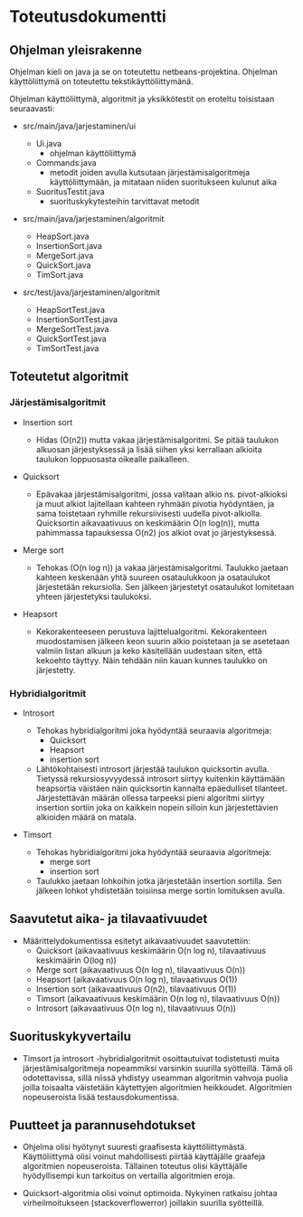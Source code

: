 # Toteutusdokumentti


## Ohjelman yleisrakenne

Ohjelman kieli on java ja se on toteutettu netbeans-projektina. Ohjelman käyttöliittymä on toteutettu tekstikäyttöliittymänä.

Ohjelman käyttöliittymä, algoritmit ja yksikkötestit on eroteltu toisistaan seuraavasti:

- src/main/java/jarjestaminen/ui

	- Ui.java
		- ohjelman käyttöliittymä
	- Commands.java
		- metodit joiden avulla kutsutaan järjestämisalgoritmeja käyttöliittymään, ja mitataan niiden suoritukseen kulunut aika
	- SuoritusTestit.java
		- suorituskykytesteihin tarvittavat metodit

- src/main/java/jarjestaminen/algoritmit
	
	- HeapSort.java
	- InsertionSort.java
	- MergeSort.java
	- QuickSort.java
	- TimSort.java
	
- src/test/java/jarjestaminen/algoritmit 

	- HeapSortTest.java
	- InsertionSortTest.java
	- MergeSortTest.java
	- QuickSortTest.java
	- TimSortTest.java	


## Toteutetut algoritmit

### Järjestämisalgoritmit

- Insertion sort
	- Hidas (O(n2)) mutta vakaa järjestämisalgoritmi. Se pitää taulukon alkuosan järjestyksessä ja lisää siihen yksi kerrallaan alkioita taulukon loppuosasta oikealle paikalleen.

- Quicksort
	- Epävakaa järjestämisalgoritmi, jossa valitaan alkio ns. pivot-alkioksi ja muut alkiot lajitellaan kahteen ryhmään pivotia hyödyntäen, ja sama toistetaan ryhmille rekursiivisesti uudella pivot-alkiolla. Quicksortin aikavaativuus on keskimäärin O(n log(n)), mutta pahimmassa tapauksessa O(n2) jos alkiot ovat jo järjestyksessä.	
	
- Merge sort
	- Tehokas (O(n log n)) ja vakaa järjestämisalgoritmi. Taulukko jaetaan kahteen keskenään yhtä suureen osataulukkoon ja osataulukot järjestetään rekursiolla. Sen jälkeen järjestetyt osataulukot lomitetaan yhteen järjestetyksi taulukoksi.
	
- Heapsort
	- Kekorakenteeseen perustuva lajittelualgoritmi. Kekorakenteen muodostamisen jälkeen keon suurin alkio poistetaan ja se asetetaan valmiin listan alkuun ja keko käsitellään uudestaan siten, että kekoehto täyttyy. Näin tehdään niin kauan kunnes taulukko on järjestetty.
	



### Hybridialgoritmit

- Introsort
  - Tehokas hybridialgoritmi joka hyödyntää seuraavia algoritmeja:
    - Quicksort
    - Heapsort
    - insertion sort
  - Lähtökohtaisesti introsort järjestää taulukon quicksortin avulla. Tietyssä rekursiosyvyydessä introsort siirtyy kuitenkin käyttämään heapsortia väistäen näin quicksortin kannalta epäedulliset tilanteet. Järjestettävän määrän ollessa tarpeeksi pieni algoritmi siirtyy insertion sortiin joka on kaikkein nopein silloin kun järjestettävien alkioiden määrä on matala.   
  
  
- Timsort
  - Tehokas hybridialgoritmi joka hyödyntää seuraavia algoritmeja:
    - merge sort
    - insertion sort
  - Taulukko jaetaan lohkoihin jotka järjestetään insertion sortilla. Sen jälkeen lohkot yhdistetään toisiinsa merge sortin lomituksen avulla.



## Saavutetut aika- ja tilavaativuudet

- Määrittelydokumentissa esitetyt aikavaativuudet saavutettiin:
	- Quicksort (aikavaativuus keskimäärin O(n log n), tilavaativuus keskimäärin O(log n))
	- Merge sort (aikavaativuus O(n log n), tilavaativuus O(n))
	- Heapsort (aikavaativuus O(n log n), tilavaativuus O(1))
	- Insertion sort (aikavaativuus O(n2), tilavaativuus O(1))
	- Timsort (aikavaativuus keskimäärin O(n log n), tilavaativuus O(n))
	- Introsort (aikavaativuus O(n log n), tilavaativuus O(n))
	

## Suorituskykyvertailu

- Timsort ja introsort -hybridialgoritmit osoittautuivat todistetusti muita järjestämisalgoritmeja nopeammiksi varsinkin suurilla syötteillä. Tämä oli odotettavissa, sillä niissä yhdistyy useamman algoritmin vahvoja puolia joilla toisaalta väistetään käytettyjen algoritmien heikkoudet. Algoritmien nopeuseroista lisää testausdokumentissa.


## Puutteet ja parannusehdotukset

- Ohjelma olisi hyötynyt suuresti graafisesta käyttöliittymästä. Käyttöliittymä olisi voinut mahdollisesti piirtää käyttäjälle graafeja algoritmien nopeuseroista. Tällainen toteutus olisi käyttäjälle hyödyllisempi kun tarkoitus on vertailla algoritmien eroja.

- Quicksort-algoritmia olisi voinut optimoida. Nykyinen ratkaisu johtaa virheilmoitukseen (stackoverflowerror) joillakin suurilla syötteillä.

